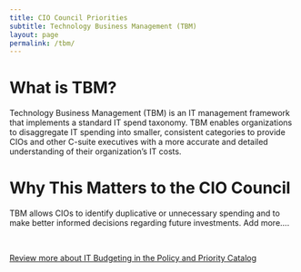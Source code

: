 ```yaml
---
title: CIO Council Priorities
subtitle: Technology Business Management (TBM)
layout: page
permalink: /tbm/
---
```


# What is TBM? #
Technology Business Management (TBM) is an IT management framework that implements a standard IT spend taxonomy. TBM enables organizations to disaggregate IT spending into smaller, consistent categories to provide CIOs and other C-suite executives with a more accurate and detailed understanding of their organization’s IT costs.

# Why This Matters to the CIO Council #
TBM allows CIOs to identify duplicative or unnecessary spending and to make better informed decisions regarding future investments. Add more....

&nbsp;

[Review more about IT Budgeting in the Policy and Priority Catalog]({{site.baseurl}}/policies-and-priorities/#subject=*&role=.it-budgeting&status=*)
